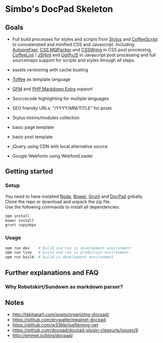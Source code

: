 Simbo's DocPad Skeleton
=======================

Goals
--------------------------------------------------------------------------------

  - Full build processes for styles and scripts from
        [Stylus](https://github.com/LearnBoost/stylus) and
        [CoffeeScript](https://github.com/jashkenas/coffeescript/)
    to concatenated and minified CSS and Javascript. Including
        [Autoprefixer](https://github.com/postcss/autoprefixer),
        [CSS MQPacker](https://github.com/hail2u/node-css-mqpacker) and
        [CSSWring](https://github.com/hail2u/node-csswring)
    in CSS post processing, 
        [CoffeeLint](https://github.com/clutchski/coffeelint) /
        [JSHint](https://github.com/jshint/jshint/) and
        [UglifyJS](https://github.com/mishoo/UglifyJS)
    in Javascript post processing and full sourcemaps support for scripts and
    styles through all steps.

  - assets versioning with cache busting

  - [Toffee](https://github.com/malgorithms/toffee) as template language

  - [GFM](https://help.github.com/articles/github-flavored-markdown/) and [PHP Markdown Extra](https://michelf.ca/projects/php-markdown/extra/) support

  - Sourcecode highlighting for multiple languages

  - SEO friendly URLs; "/YYYY/MM/TITLE" for posts

  - Stylus mixins/modules collection

  - basic page template

  - basic post template

  - jQuery using CDN with local alternative source

  - Google Webfonts using WebfontLoader



Getting started
--------------------------------------------------------------------------------

### Setup

You need to have installed
    [Node](http://nodejs.org/),
    [Bower](http://bower.io/),
    [Grunt](http://gruntjs.com/) and
    [DocPad](https://docpad.org/)
gobally.  
Clone the repo or download and unpack the zip file.  
Use the following commands to install all dependencies:

```sh
npm install
bower install
grunt copydeps
```

### Usage

```sh
npm run dev    # build and run in development environment
npm run live   # build and run in production environment
npm run build  # build in development environment
```

Further explanations and FAQ
--------------------------------------------------------------------------------

### Why Robotskirt/Sundown as markdown parser?

Notes
--------------------------------------------------------------------------------

- http://takitapart.com/posts/organizing-docpad/
- https://github.com/ervwalter/ewalnet-docpad
- https://github.com/w33ble/joefleming-net
- https://github.com/docpad/docpad-plugin-cleanurls/issues/9
- http://emmet.io/blog/docpad/

